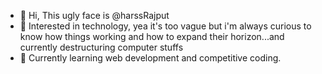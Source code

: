 - 👋 Hi, This ugly face is @harssRajput
- 👀 Interested in technology, yea it's too vague but i'm always curious to know how things working and how to expand their horizon...and currently destructuring computer stuffs
- 🌱 Currently learning web development and competitive coding.

<!---
-💞️ I’m looking to collaborate on ...
- 📫 How to reach me ...
--->

<!---
harssRajput/harssRajput is a ✨ special ✨ repository because its `README.md` (this file) appears on your GitHub profile.
You can click the Preview link to take a look at your changes.
--->
